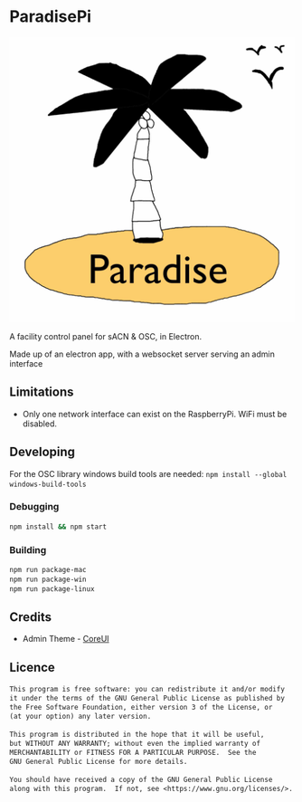 # ParadisePi

![Logo](assets/icon/icon.jpg)

A facility control panel for sACN & OSC, in Electron.

Made up of an electron app, with a websocket server serving an admin interface

## Limitations

- Only one network interface can exist on the RaspberryPi. WiFi must be disabled.

## Developing

For the OSC library windows build tools are needed: `npm install --global windows-build-tools`

### Debugging 

```bash
npm install && npm start
```

### Building

```bash
npm run package-mac
npm run package-win
npm run package-linux
```

## Credits

- Admin Theme - [CoreUI](https://github.com/coreui)

## Licence


    This program is free software: you can redistribute it and/or modify
    it under the terms of the GNU General Public License as published by
    the Free Software Foundation, either version 3 of the License, or
    (at your option) any later version.

    This program is distributed in the hope that it will be useful,
    but WITHOUT ANY WARRANTY; without even the implied warranty of
    MERCHANTABILITY or FITNESS FOR A PARTICULAR PURPOSE.  See the
    GNU General Public License for more details.

    You should have received a copy of the GNU General Public License
    along with this program.  If not, see <https://www.gnu.org/licenses/>.